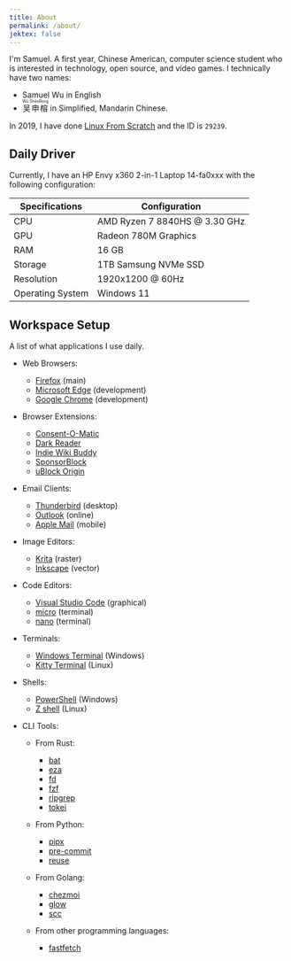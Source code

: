 ```yaml
---
title: About
permalink: /about/
jektex: false
---
```


I'm Samuel. A first year, Chinese American, computer science student who is
interested in technology, open source, and video games. I technically have two
names:

<!-- markdownlint-disable no-inline-html -->
<ul>
  <li><span translate="no">Samuel Wu</span> in English</li>
  <li>
    <ruby lang="cmn-Hans" translate="no">
        吴申榕<rp>(</rp><rt>Wū ShēnRóng</rt><rp>)</rp>
    </ruby>
    in Simplified, Mandarin Chinese.
  </li>
</ul>
<!-- markdownlint-enable no-inline-html -->

In 2019, I have done [Linux From Scratch](https://www.linuxfromscratch.org/) and
the ID is `29239`.

## Daily Driver

Currently, I have an HP Envy x360 2-in-1 Laptop 14-fa0xxx with the following
configuration:

Specifications   | Configuration
---------------- | -----------------------------
CPU              | AMD Ryzen 7 8840HS @ 3.30 GHz
GPU              | Radeon 780M Graphics
RAM              | 16 GB
Storage          | 1TB Samsung NVMe SSD
Resolution       | 1920x1200 @ 60Hz
Operating System | Windows 11

## Workspace Setup

A list of what applications I use daily.

-   Web Browsers:
    - [Firefox](https://firefox.com) (main)
    - [Microsoft Edge](https://microsoftedge.com) (development)
    - [Google Chrome](https://chrome.com) (development)

-   Browser Extensions:
    - [Consent-O-Matic](https://consentomatic.au.dk)
    - [Dark Reader](https://darkreader.org)
    - [Indie Wiki Buddy](https://getindie.wiki)
    - [SponsorBlock](https://sponsor.ajay.app)
    - [uBlock Origin](https://ublockorigin.com)

-   Email Clients:
    - [Thunderbird](https://www.thunderbird.net) (desktop)
    - [Outlook](https://outlook.com) (online)
    - [Apple Mail](https://www.icloud.com/mail) (mobile)

-   Image Editors:
    - [Krita](https://krita.org) (raster)
    - [Inkscape](https://inkscape.org) (vector)

-   Code Editors:
    - [Visual Studio Code](https://code.visualstudio.com) (graphical)
    - [micro](https://micro-editor.github.io) (terminal)
    - [nano](https://www.nano-editor.org) (terminal)

-   Terminals:
    - [Windows Terminal](https://github.com/microsoft/terminal) (Windows)
    - [Kitty Terminal](https://sw.kovidgoyal.net/kitty/) (Linux)

-   Shells:
    - [PowerShell](https://github.com/PowerShell/PowerShell) (Windows)
    - [Z shell](https://zsh.sourceforge.io/) (Linux)

-   CLI Tools:
    -   From Rust:
        - [bat](https://github.com/sharkdp/bat)
        - [eza](https://eza.rocks/)
        - [fd](https://github.com/sharkdp/fd)
        - [fzf](https://junegunn.github.io/fzf/)
        - [ripgrep](https://github.com/BurntSushi/ripgrep)
        - [tokei](https://github.com/XAMPPRocky/tokei)

    -   From Python:
        - [pipx](https://pipx.pypa.io)
        - [pre-commit](https://pre-commit.com)
        - [reuse](https://reuse.software/)

    -   From Golang:
        - [chezmoi](https://chezmoi.io)
        - [glow](https://github.com/charmbracelet/glow)
        - [scc](https://github.com/boyter/scc)

    -   From other programming languages:
        - [fastfetch](https://github.com/fastfetch-cli/fastfetch)
